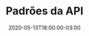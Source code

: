 ---
title: "Padrões da API"
linkTitle: "Padrões da API"
date: 2020-05-13T18:00:00-03:00
lastmod: 2020-09-21T18:00:00-03:00
weight: 1
description: >
      
---